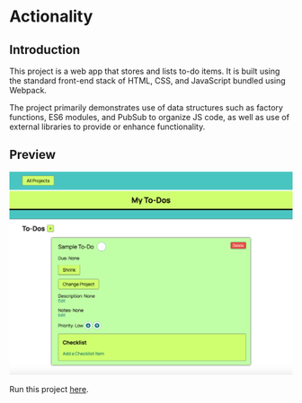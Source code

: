 # Actionality

## Introduction

This project is a web app that stores and lists to-do items. It is built using the standard front-end stack of HTML, CSS, and JavaScript bundled using Webpack.

The project primarily demonstrates use of data structures such as factory functions, ES6 modules, and PubSub to organize JS code, as well as use of external libraries to provide or enhance functionality.

## Preview

[![Actionality preview](/actionality.png)](https://xsherryhe.github.io/todo-list/)

Run this project [here](https://xsherryhe.github.io/todo-list/).
